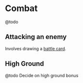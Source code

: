 # Combat

@todo

## Attacking an enemy

Involves drawing a [battle card](Cards/Battle.md).

## High Ground

@todo Decide on high ground bonus

